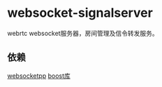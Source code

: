 # websocket-signalserver
webrtc websocket服务器，房间管理及信令转发服务。
## 依赖
[websocketpp](https://github.com/zaphoyd/websocketpp)
[boost库](https://www.boost.org/)
